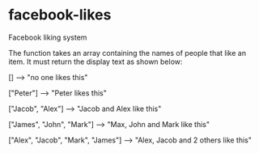 # facebook-likes
Facebook liking system

The function takes an array containing the names of people that like an item. It must return the display text as shown below:

[]                                -->  "no one likes this"

["Peter"]                         -->  "Peter likes this"

["Jacob", "Alex"]                 -->  "Jacob and Alex like this"

["James", "John", "Mark"]           -->  "Max, John and Mark like this"

["Alex", "Jacob", "Mark", "James"]  -->  "Alex, Jacob and 2 others like this"
